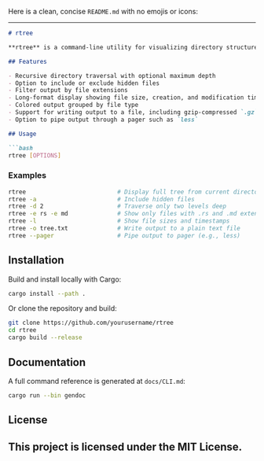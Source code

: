 Here is a clean, concise `README.md` with no emojis or icons:

---

````markdown
# rtree

**rtree** is a command-line utility for visualizing directory structures, similar to the Unix `tree` command, with additional features like extension filtering, hidden file support, long-format output, and optional output redirection.

## Features

- Recursive directory traversal with optional maximum depth
- Option to include or exclude hidden files
- Filter output by file extensions
- Long-format display showing file size, creation, and modification timestamps
- Colored output grouped by file type
- Support for writing output to a file, including gzip-compressed `.gz` files
- Option to pipe output through a pager such as `less`

## Usage

```bash
rtree [OPTIONS]
````

### Examples

```bash
rtree                          # Display full tree from current directory
rtree -a                       # Include hidden files
rtree -d 2                     # Traverse only two levels deep
rtree -e rs -e md              # Show only files with .rs and .md extensions
rtree -l                       # Show file sizes and timestamps
rtree -o tree.txt              # Write output to a plain text file
rtree --pager                  # Pipe output to pager (e.g., less)
```

## Installation

Build and install locally with Cargo:

```bash
cargo install --path .
```

Or clone the repository and build:

```bash
git clone https://github.com/yourusername/rtree
cd rtree
cargo build --release
```

## Documentation

A full command reference is generated at `docs/CLI.md`:

```bash
cargo run --bin gendoc
```

## License

This project is licensed under the MIT License.
---
